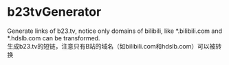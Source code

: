 # b23tvGenerator
Generate links of b23.tv, notice only domains of bilibili, like \*.bilibili.com and \*.hdslb.com can be transformed.<br>
生成b23.tv的短链，注意只有B站的域名（如bilibili.com和hdslb.com）可以被转换
